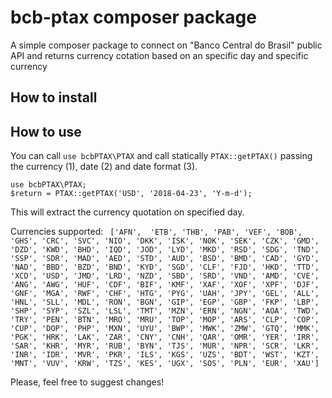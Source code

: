 # bcb-ptax composer package

A simple composer package to connect on "Banco Central do Brasil" public API and returns currency cotation based on an specific day and specific currency

How to install
--------------

How to use
----------

You can call `use bcbPTAX\PTAX` and call statically `PTAX::getPTAX()` passing the currency (1), date (2) and date format (3).
```
use bcbPTAX\PTAX;
$return = PTAX::getPTAX('USD', '2018-04-23', 'Y-m-d');
```

This will extract the currency quotation on specified day.

Currencies supported: 
`
['AFN',  'ETB', 'THB', 'PAB', 'VEF', 'BOB', 'GHS', 'CRC', 'SVC', 'NIO', 'DKK', 'ISK', 'NOK', 'SEK', 'CZK', 'GMD', 'DZD', 'KWD', 'BHD', 'IQD', 'JOD', 'LYD', 'MKD', 'RSD', 'SDG', 'TND', 'SSP', 'SDR', 'MAD', 'AED', 'STD', 'AUD', 'BSD', 'BMD', 'CAD', 'GYD', 'NAD', 'BBD', 'BZD', 'BND', 'KYD', 'SGD', 'CLF', 'FJD', 'HKD', 'TTD', 'XCD', 'USD', 'JMD', 'LRD', 'NZD', 'SBD', 'SRD', 'VND', 'AMD', 'CVE', 'ANG', 'AWG', 'HUF', 'CDF', 'BIF', 'KMF', 'XAF', 'XOF', 'XPF', 'DJF', 'GNF', 'MGA', 'RWF', 'CHF', 'HTG', 'PYG', 'UAH', 'JPY', 'GEL', 'ALL', 'HNL', 'SLL', 'MDL', 'RON', 'BGN', 'GIP', 'EGP', 'GBP', 'FKP', 'LBP', 'SHP', 'SYP', 'SZL', 'LSL', 'TMT', 'MZN', 'ERN', 'NGN', 'AOA', 'TWD', 'TRY', 'PEN', 'BTN', 'MRO', 'MRU', 'TOP', 'MOP', 'ARS', 'CLP', 'COP', 'CUP', 'DOP', 'PHP', 'MXN', 'UYU', 'BWP', 'MWK', 'ZMW', 'GTQ', 'MMK', 'PGK', 'HRK', 'LAK', 'ZAR', 'CNY', 'CNH', 'QAR', 'OMR', 'YER', 'IRR', 'SAR', 'KHR', 'MYR', 'RUB', 'BYN', 'TJS', 'MUR', 'NPR', 'SCR', 'LKR', 'INR', 'IDR', 'MVR', 'PKR', 'ILS', 'KGS', 'UZS', 'BDT', 'WST', 'KZT', 'MNT', 'VUV', 'KRW', 'TZS', 'KES', 'UGX', 'SOS', 'PLN', 'EUR', 'XAU']`

Please, feel free to suggest changes!
